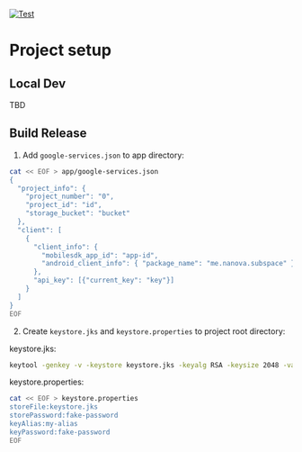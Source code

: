[![Test](https://github.com/kid1412621/subspace/actions/workflows/test.yml/badge.svg)](https://github.com/kid1412621/subspace/actions/workflows/test.yml)

# Project setup

## Local Dev

TBD

## Build Release

1. Add `google-services.json` to app directory:

```bash
cat << EOF > app/google-services.json
{
  "project_info": {
    "project_number": "0",
    "project_id": "id",
    "storage_bucket": "bucket"
  },
  "client": [
    {
      "client_info": {
        "mobilesdk_app_id": "app-id",
        "android_client_info": { "package_name": "me.nanova.subspace" }
      },
      "api_key": [{"current_key": "key"}]
    }
  ]
}
EOF
```

2. Create `keystore.jks` and `keystore.properties` to project root directory:

keystore.jks:

```bash
keytool -genkey -v -keystore keystore.jks -keyalg RSA -keysize 2048 -validity 10000 -alias my-alias 
```

keystore.properties:

```bash
cat << EOF > keystore.properties
storeFile:keystore.jks
storePassword:fake-password
keyAlias:my-alias
keyPassword:fake-password
EOF
```
